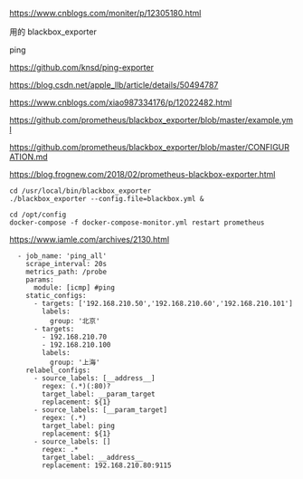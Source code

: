 https://www.cnblogs.com/moniter/p/12305180.html

用的 blackbox_exporter 

ping 

https://github.com/knsd/ping-exporter

https://blog.csdn.net/apple_llb/article/details/50494787

https://www.cnblogs.com/xiao987334176/p/12022482.html

https://github.com/prometheus/blackbox_exporter/blob/master/example.yml

https://github.com/prometheus/blackbox_exporter/blob/master/CONFIGURATION.md

https://blog.frognew.com/2018/02/prometheus-blackbox-exporter.html



```shell
cd /usr/local/bin/blackbox_exporter
./blackbox_exporter --config.file=blackbox.yml &

cd /opt/config
docker-compose -f docker-compose-monitor.yml restart prometheus

```

https://www.iamle.com/archives/2130.html

```shell
  - job_name: 'ping_all'
    scrape_interval: 20s
    metrics_path: /probe
    params:
      module: [icmp] #ping
    static_configs:
      - targets: ['192.168.210.50','192.168.210.60','192.168.210.101']
        labels:
          group: '北京'
      - targets: 
        - 192.168.210.70
        - 192.168.210.100
        labels:
          group: '上海'
    relabel_configs:
      - source_labels: [__address__]
        regex: (.*)(:80)?
        target_label: __param_target
        replacement: ${1}
      - source_labels: [__param_target]
        regex: (.*)
        target_label: ping
        replacement: ${1}
      - source_labels: []
        regex: .*
        target_label: __address__
        replacement: 192.168.210.80:9115
```

